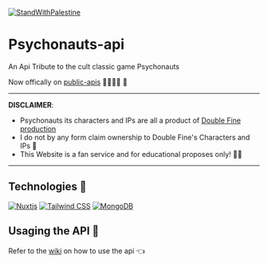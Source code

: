 [![StandWithPalestine](https://raw.githubusercontent.com/Safouene1/support-palestine-banner/master/StandWithPalestine.svg)](https://techforpalestine.org/learn-more)

# Psychonauts-api

An Api Tribute to the cult classic game Psychonauts

Now offically on [public-apis](https://github.com/public-apis/public-apis#games--comics) 🎉😃😀🎉 🍕 

___
__DISCLAIMER__:

- Psychonauts its characters and IPs are all a product of [Double Fine production](<https://www.doublefine.com>) 
- I do not by any form claim ownership to Double Fine's Characters and IPs 🙅
- This Website is a fan service and for educational proposes only! 📖🥸

___

## Technologies 🔧

[![Nuxtjs](https://img.shields.io/badge/Nuxt-002E3B?style=for-the-badge&logo=nuxtdotjs&logoColor=#00DC82)](https://nuxt.com/docs/getting-started/introduction)
[![Tailwind CSS](https://img.shields.io/static/v1?style=for-the-badge&message=Tailwind+CSS&color=222222&logo=Tailwind+CSS&logoColor=06B6D4&label=)](https://tailwindcss.com/docs/installation)
[![MongoDB](https://img.shields.io/badge/MongoDB-%234ea94b.svg?style=for-the-badge&logo=mongodb&logoColor=white)](https://www.mongodb.com/atlas)

## Usaging the API 🤔

Refer to the [wiki](https://github.com/thamudi/psychonauts-api/wiki/Endpoints) on how to use the api 👈
